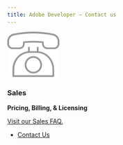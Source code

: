 ```yaml
---
title: Adobe Developer — Contact us
---
```


<TextBlock slots="image" width="100%" theme="lightest"  alignment="yes" className="sale-support-img div-p-0 mediaSize w-50 sale-support-img"/>

![adobe-sales](../../images/2_Icon_Sales.svg " ")

<TextBlock slots="heading,text1, text2, buttons" width="100%" theme="lightest"  alignment="yes"  className=" py-0  div-p-0  link linking contact-sales sale-support-btn-align"/>

### Sales

**Pricing, Billing, & Licensing**

[Visit our Sales FAQ.](/faq/sales/#account-management)

- [Contact Us](./sales.md)
